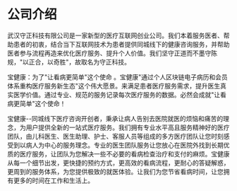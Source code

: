 # 公司介绍  

武汉守正科技有限公司是一家新型的医疗互联网创业公司。我们本着服务医者、帮助患者的初衷，结合当下互联网技术为患者提供同城线下的健康咨询服务，并帮助医者参与流程再造来优化医疗服务、提升个人价值。我们坚守正道而不墨守陈规，"以正合，以奇胜"，故取名为守正科技。

宝健康：为了"让看病更简单"这个使命 。宝健康"通过个人区块链电子病历和会员体系重构医疗服务新生态"这个伟大愿景。来满足患者医疗服务需求，提升医生真实医学价值。通过专业、规范的服务记录每次医疗服务的数据。必然会成就"让看病更简单"这个使命！

宝健康--同城线下医疗咨询开创者，秉承让病人告别去医院就医的烦恼和痛苦的理念，为用户提供全新的一站式医疗服务。我们拥有专业水平高且服务精神好的医疗团队，由儿科医生、医生助理、护士、客服人员等组成的多方医疗团队让您时刻感受到以病人为中心的服务理念。专业的医生团队服务让您放心在医院外找到长期优质的医疗服务，让团队为您解决一些不必要的看病检查治疗和支付的麻烦。宝健康从每一个细节出发，更快捷的预约方式，更高效的看病流程，更耐心的答疑解惑，更周到的服务体系，为您提供极致的就医体验。让我们为您节省看病时间，让您拥有更多的时间在工作和生活上。
